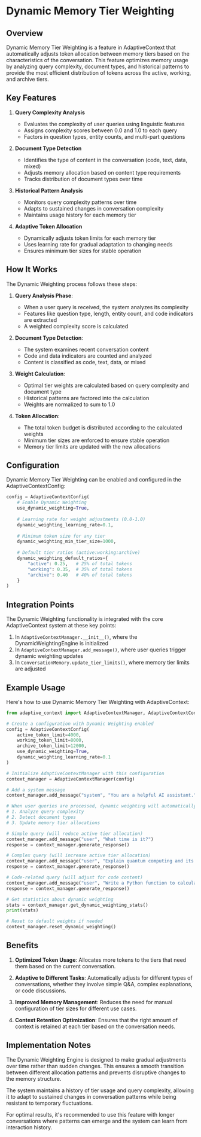# Dynamic Memory Tier Weighting

## Overview

Dynamic Memory Tier Weighting is a feature in AdaptiveContext that automatically adjusts token allocation between memory tiers based on the characteristics of the conversation. This feature optimizes memory usage by analyzing query complexity, document types, and historical patterns to provide the most efficient distribution of tokens across the active, working, and archive tiers.

## Key Features

1. **Query Complexity Analysis**
   - Evaluates the complexity of user queries using linguistic features
   - Assigns complexity scores between 0.0 and 1.0 to each query
   - Factors in question types, entity counts, and multi-part questions

2. **Document Type Detection**
   - Identifies the type of content in the conversation (code, text, data, mixed)
   - Adjusts memory allocation based on content type requirements
   - Tracks distribution of document types over time

3. **Historical Pattern Analysis**
   - Monitors query complexity patterns over time
   - Adapts to sustained changes in conversation complexity
   - Maintains usage history for each memory tier

4. **Adaptive Token Allocation**
   - Dynamically adjusts token limits for each memory tier
   - Uses learning rate for gradual adaptation to changing needs
   - Ensures minimum tier sizes for stable operation

## How It Works

The Dynamic Weighting process follows these steps:

1. **Query Analysis Phase**:
   - When a user query is received, the system analyzes its complexity
   - Features like question type, length, entity count, and code indicators are extracted
   - A weighted complexity score is calculated

2. **Document Type Detection**:
   - The system examines recent conversation content
   - Code and data indicators are counted and analyzed
   - Content is classified as code, text, data, or mixed

3. **Weight Calculation**:
   - Optimal tier weights are calculated based on query complexity and document type
   - Historical patterns are factored into the calculation
   - Weights are normalized to sum to 1.0

4. **Token Allocation**:
   - The total token budget is distributed according to the calculated weights
   - Minimum tier sizes are enforced to ensure stable operation
   - Memory tier limits are updated with the new allocations

## Configuration

Dynamic Memory Tier Weighting can be enabled and configured in the AdaptiveContextConfig:

```python
config = AdaptiveContextConfig(
    # Enable Dynamic Weighting
    use_dynamic_weighting=True,
    
    # Learning rate for weight adjustments (0.0-1.0)
    dynamic_weighting_learning_rate=0.1,
    
    # Minimum token size for any tier
    dynamic_weighting_min_tier_size=1000,
    
    # Default tier ratios (active:working:archive)
    dynamic_weighting_default_ratios={
        "active": 0.25,   # 25% of total tokens
        "working": 0.35,  # 35% of total tokens
        "archive": 0.40   # 40% of total tokens
    }
)
```

## Integration Points

The Dynamic Weighting functionality is integrated with the core AdaptiveContext system at these key points:

1. In `AdaptiveContextManager.__init__()`, where the DynamicWeightingEngine is initialized
2. In `AdaptiveContextManager.add_message()`, where user queries trigger dynamic weighting updates
3. In `ConversationMemory.update_tier_limits()`, where memory tier limits are adjusted

## Example Usage

Here's how to use Dynamic Memory Tier Weighting with AdaptiveContext:

```python
from adaptive_context import AdaptiveContextManager, AdaptiveContextConfig

# Create a configuration with Dynamic Weighting enabled
config = AdaptiveContextConfig(
    active_token_limit=4000,
    working_token_limit=8000,
    archive_token_limit=12000,
    use_dynamic_weighting=True,
    dynamic_weighting_learning_rate=0.1
)

# Initialize AdaptiveContextManager with this configuration
context_manager = AdaptiveContextManager(config)

# Add a system message
context_manager.add_message("system", "You are a helpful AI assistant.")

# When user queries are processed, dynamic weighting will automatically:
# 1. Analyze query complexity
# 2. Detect document types
# 3. Update memory tier allocations

# Simple query (will reduce active tier allocation)
context_manager.add_message("user", "What time is it?")
response = context_manager.generate_response()

# Complex query (will increase active tier allocation)
context_manager.add_message("user", "Explain quantum computing and its applications in cryptography.")
response = context_manager.generate_response()

# Code-related query (will adjust for code content)
context_manager.add_message("user", "Write a Python function to calculate Fibonacci numbers.")
response = context_manager.generate_response()

# Get statistics about dynamic weighting
stats = context_manager.get_dynamic_weighting_stats()
print(stats)

# Reset to default weights if needed
context_manager.reset_dynamic_weighting()
```

## Benefits

1. **Optimized Token Usage**: Allocates more tokens to the tiers that need them based on the current conversation.

2. **Adaptive to Different Tasks**: Automatically adjusts for different types of conversations, whether they involve simple Q&A, complex explanations, or code discussions.

3. **Improved Memory Management**: Reduces the need for manual configuration of tier sizes for different use cases.

4. **Context Retention Optimization**: Ensures that the right amount of context is retained at each tier based on the conversation needs.

## Implementation Notes

The Dynamic Weighting Engine is designed to make gradual adjustments over time rather than sudden changes. This ensures a smooth transition between different allocation patterns and prevents disruptive changes to the memory structure.

The system maintains a history of tier usage and query complexity, allowing it to adapt to sustained changes in conversation patterns while being resistant to temporary fluctuations.

For optimal results, it's recommended to use this feature with longer conversations where patterns can emerge and the system can learn from interaction history. 